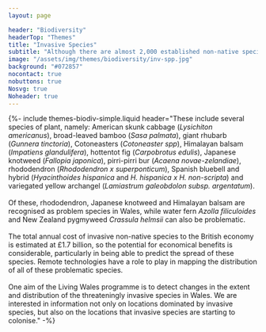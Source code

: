 ```yaml
---
layout: page

header: "Biodiversity"
headerTop: "Themes"
title: "Invasive Species"
subtitle: "Although there are almost 2,000 established non-native species in Great Britain, only a small number of these are considered to be threateningly invasive "
image: "/assets/img/themes/biodiversity/inv-spp.jpg"
background: "#072857"
nocontact: true
nobuttons: true
Nosvg: true
Noheader: true
---
```



{%-
include themes-biodiv-simple.liquid
header="These include several species of plant, namely:  American skunk cabbage (_Lysichiton americanus_), broad-leaved bamboo (*Sasa palmata*), giant rhubarb (*Gunnera tinctoria*), Cotoneasters (*Cotoneaster spp*),  Himalayan balsam (*Impatiens glandulifera*), hottentot fig (*Carpobrotus edulis*), Japanese knotweed (*Fallopia japonica*), pirri-pirri bur (*Acaena novae-zelandiae*), rhododendron (*Rhododendron x superponticum*), Spanish bluebell and hybrid (*Hyacinthoides hispanica* and *H. hispanica x H. non-scripta*) and variegated yellow archangel (*Lamiastrum galeobdolon subsp. argentatum*). <br><br> Of these, rhododendron, Japanese knotweed and Himalayan balsam are recognised as problem species in Wales, while water fern *Azolla filiculoides* and New Zealand pygmyweed *Crassula helmsii* can also be problematic. <br><br> The total annual cost of invasive non-native species to the British economy is estimated at £1.7 billion, so the potential for economical benefits is considerable, particularly in being able to predict the spread of these species.  Remote technologies have a role to play in mapping the distribution of all of these problematic species. <br><br> One aim of the Living Wales programme is to detect changes in the extent and distribution of the threateningly invasive species in Wales.  We are interested in information not only on locations dominated by invasive species, but also on the locations that invasive species are starting to colonise."
-%}
